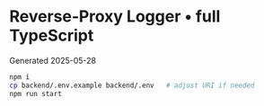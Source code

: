 # Reverse‑Proxy Logger • full TypeScript

Generated 2025-05-28

```bash
npm i
cp backend/.env.example backend/.env   # adjust URI if needed
npm run start
```

